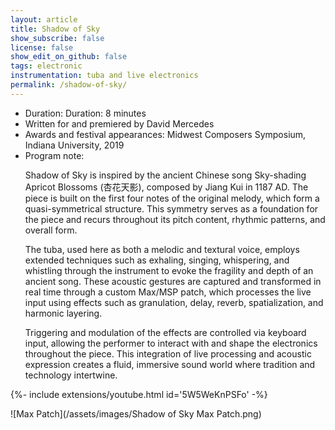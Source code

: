 ```yaml
---
layout: article
title: Shadow of Sky 
show_subscribe: false
license: false
show_edit_on_github: false
tags: electronic
instrumentation: tuba and live electronics
permalink: /shadow-of-sky/
---
```



<ul class="piece-info-list">
  <li>
    Duration: Duration: 8 minutes
  </li>
  <li>
    Written for and premiered by David Mercedes
  </li>
  <li>
    Awards and festival appearances: Midwest Composers Symposium, Indiana University, 2019
  </li>
  <li>
    Program note: 
    <div class="program-notes">
      <p>Shadow of Sky is inspired by the ancient Chinese song Sky-shading Apricot Blossoms (杏花天影), composed by Jiang Kui in 1187 AD. The piece is built on the first four notes of the original melody, which form a quasi-symmetrical structure. This symmetry serves as a foundation for the piece and recurs throughout its pitch content, rhythmic patterns, and overall form.</p>
      <p>The tuba, used here as both a melodic and textural voice, employs extended techniques such as exhaling, singing, whispering, and whistling through the instrument to evoke the fragility and depth of an ancient song. These acoustic gestures are captured and transformed in real time through a custom Max/MSP patch, which processes the live input using effects such as granulation, delay, reverb, spatialization, and harmonic layering.</p>
      <p>Triggering and modulation of the effects are controlled via keyboard input, allowing the performer to interact with and shape the electronics throughout the piece. This integration of live processing and acoustic expression creates a fluid, immersive sound world where tradition and technology intertwine.</p>
    </div>
  </li>
</ul>


<div>{%- include extensions/youtube.html id='5W5WeKnPSFo' -%}</div>

![Max Patch](/assets/images/Shadow of Sky Max Patch.png)

